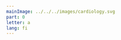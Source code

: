 ```yaml
---
mainImage: ../../../images/cardiology.svg
part: 0
letter: a
lang: fi
---
```


<div class="content">

</div>